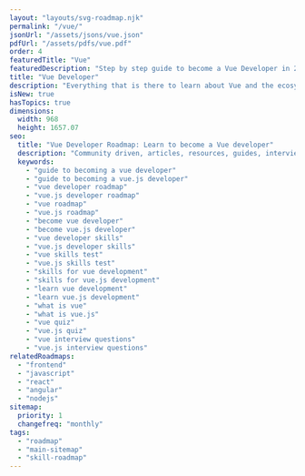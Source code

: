 ```yaml
---
layout: "layouts/svg-roadmap.njk"
permalink: "/vue/"
jsonUrl: "/assets/jsons/vue.json"
pdfUrl: "/assets/pdfs/vue.pdf"
order: 4
featuredTitle: "Vue"
featuredDescription: "Step by step guide to become a Vue Developer in 2022"
title: "Vue Developer"
description: "Everything that is there to learn about Vue and the ecosystem in 2022."
isNew: true
hasTopics: true
dimensions:
  width: 968
  height: 1657.07
seo:
  title: "Vue Developer Roadmap: Learn to become a Vue developer"
  description: "Community driven, articles, resources, guides, interview questions, quizzes for vue development. Learn to become a modern Vue developer by following the steps, skills, resources and guides listed in this roadmap."
  keywords:
    - "guide to becoming a vue developer"
    - "guide to becoming a vue.js developer"
    - "vue developer roadmap"
    - "vue.js developer roadmap"
    - "vue roadmap"
    - "vue.js roadmap"
    - "become vue developer"
    - "become vue.js developer"
    - "vue developer skills"
    - "vue.js developer skills"
    - "vue skills test"
    - "vue.js skills test"
    - "skills for vue development"
    - "skills for vue.js development"
    - "learn vue development"
    - "learn vue.js development"
    - "what is vue"
    - "what is vue.js"
    - "vue quiz"
    - "vue.js quiz"
    - "vue interview questions"
    - "vue.js interview questions"
relatedRoadmaps:
  - "frontend"
  - "javascript"
  - "react"
  - "angular"
  - "nodejs"
sitemap:
  priority: 1
  changefreq: "monthly"
tags:
  - "roadmap"
  - "main-sitemap"
  - "skill-roadmap"
---
```


